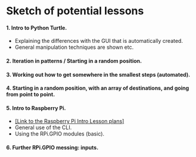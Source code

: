 # Sketch of potential lessons

#### 1. Intro to Python Turtle.
  * Explaining the differences with the GUI that is automatically created.
  * General manipulation techniques are shown etc.

#### 2. Iteration in patterns / Starting in a random position.

#### 3. Working out how to get somewhere in the smallest steps (automated).

#### 4. Starting in a random position, with an array of destinations, and going from point to point.

#### 5. Intro to Raspberry Pi.
  * [[Link to the Raspberry Pi Intro Lesson plans]](https://www.raspberrypi.org/learning/getting-started-with-raspberry-pi-lesson/)
  * General use of the CLI.
  * Using the RPi.GPIO modules (basic).

#### 6. Further RPi.GPIO messing: inputs.
